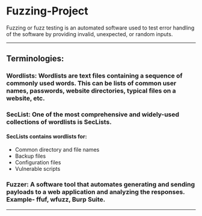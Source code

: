 # Fuzzing-Project
Fuzzing or fuzz testing is an automated software used to test error handling of the software by providing invalid, unexpected, or random inputs.

---

## Terminologies:
### Wordlists: Wordlists are text files containing a sequence of commonly used words. This can be lists of common user names, passwords, website directories, typical files on a website, etc.
### SecList: One of the most comprehensive and widely-used collections of wordlists is SecLists. 
#### SecLists contains wordlists for:
- Common directory and file names
- Backup files
- Configuration files
- Vulnerable scripts

### Fuzzer: A software tool that automates generating and sending payloads to a web application and analyzing the responses. Example- ffuf, wfuzz, Burp Suite.
--- 

